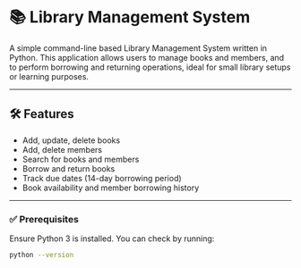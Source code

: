 # 📚 Library Management System

A simple command-line based Library Management System written in Python. This application allows users to manage books and members, and to perform borrowing and returning operations, ideal for small library setups or learning purposes.

---

## 🛠️ Features

- Add, update, delete books
- Add, delete members
- Search for books and members
- Borrow and return books
- Track due dates (14-day borrowing period)
- Book availability and member borrowing history

---

### ✅ Prerequisites

Ensure Python 3 is installed. You can check by running:

```bash
python --version
```
